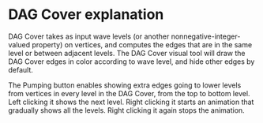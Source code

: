 # DAG Cover explanation

DAG Cover takes as input wave levels (or another nonnegative-integer-valued property) on vertices, and computes the edges that are in the same level or between adjacent levels. The DAG Cover visual tool will draw the DAG Cover edges in color according to wave level, and hide other edges by default.

The Pumping button enables showing extra edges going to lower levels from vertices in every level in the DAG Cover, from the top to bottom level. Left clicking it shows the next level. Right clicking it starts an animation that gradually shows all the levels. Right clicking it again stops the animation.